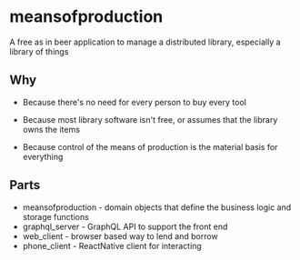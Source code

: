 # meansofproduction
A free as in beer application to manage a distributed library, especially a library of things

## Why
- Because there's no need for every person to buy every tool

- Because most library software isn't free, or assumes that the library owns the items

- Because control of the means of production is the material basis for everything

## Parts
- meansofproduction - domain objects that define the business logic and storage functions
- graphql_server - GraphQL API to support the front end
- web_client - browser based way to lend and borrow
- phone_client - ReactNative client for interacting


